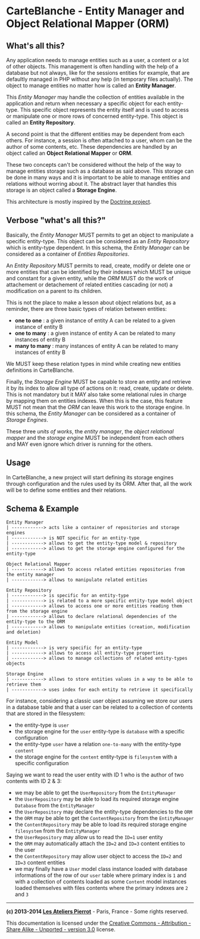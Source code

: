 CarteBlanche - Entity Manager and Object Relational Mapper (ORM)
================================================================


## What's all this?

Any application needs to manage entities such as a user, a content or a lot of other objects.
This management is often handling with the help of a database but not always, like for the
sessions entities for example, that are defaultly managed in PHP without any help (in temporary files actually).
The object to manage entities no matter how is called an **Entity Manager**.

This *Entity Manager* may handle the collection of entities available in the application
and return when necessary a specific object for each entity-type. This specific object represents
the entity itself and is used to access or manipulate one or more rows of concerned entity-type.
This object is called an **Entity Repository**.

A second point is that the different entities may be dependent from each others. For instance,
a session is often attached to a user, whom can be the author of some contents, etc. These
dependencies are handled by an object called an **Object Relational Mapper** or **ORM**. 

These two concepts can't be considered without the help of the way to manage entities storage
such as a database as said above. This storage can be done in many ways and it is important
to be able to manage entities and relations without worring about it. The abstract layer
that handles this storage is an object called a **Storage Engine**.

This architecture is mostly inspired by the [Doctrine project](http://www.doctrine-project.org/).


## Verbose "what's all this?"

Basically, the *Entity Manager* MUST permits to get an object to manipulate a specific 
entity-type. This object can be considered as an *Entity Repository* which is entity-type
dependent. In this schema, the *Entity Manager* can be considered as a container of
*Entities Repositories*.

An *Entity Repository* MUST permits to read, create, modify or delete one or more 
entities that can be identified by their indexes which MUST be unique and constant
for a given entity, while the *ORM* MUST do the work of attachement or detachement of related 
entities cascading (or not) a modification on a parent to its children.

This is not the place to make a lesson about object relations but, as a reminder, there are
three basic types of relation between entities:

-   **one to one** : a given instance of entity A can be related to a given instance of entity B
-   **one to many** : a given instance of entity A can be related to many instances of entity B
-   **many to many** : many instances of entity A can be related to many instances of entity B

We MUST keep these relation types in mind while creating new entities definitions in CarteBlanche.

Finally, the *Storage Engine* MUST be capable to store an entity and retrieve it by its index
to allow all type of actions on it: read, create, update or delete. This is not mandatory but
it MAY also take some relational rules in charge by mapping them on entities indexes. When this
is the case, this feature MUST not mean that the *ORM* can leave this work to the storage engine.
In this schema, the *Entity Manager* can be considered as a container of *Storage Engines*.

These three *units of works*, the *entity manager*, the *object relational mapper* and the
*storage engine* MUST be independent from each others and MAY even ignore which driver is
running for the others.


## Usage

In CarteBlanche, a new project will start defining its storage engines through configuration
and the rules used by its ORM. After that, all the work will be to define some entities and
their relations.


## Schema & Example

    Entity Manager
    | ------------> acts like a container of repositories and storage engines
    | ------------> is NOT specific for an entity-type
    | ------------> allows to get the entity-type model & repository
    | ------------> allows to get the storage engine configured for the entity-type
    
    Object Relational Mapper
    | ------------> allows to access related entities repositories from the entity manager
    | ------------> allows to manipulate related entities

    Entity Repository
    | ------------> is specific for an entity-type
    | ------------> is related to a more specific entity-type model object
    | ------------> allows to access one or more entities reading them from the storage engine
    | ------------> allows to declare relational dependencies of the entity-type to the ORM
    | ------------> allows to manipulate entities (creation, modification and deletion)
    
    Entity Model
    | ------------> is very specific for an entity-type
    | ------------> allows to access all entity-type properties
    | ------------> allows to manage collections of related entity-types objects

    Storage Engine
    | ------------> allows to store entities values in a way to be able to retrieve them
    | ------------> uses index for each entity to retrieve it specifically

For instance, considering a classic user object assuming we store our users in a database
table and that a user can be related to a collection of contents that are stored in the
filesystem:

-   the entity-type is `user`
-   the storage engine for the `user` entity-type is `database` with a specific
    configuration
-   the entity-type `user` have a relation `one-to-many` with the entity-type `content`
-   the storage engine for the `content` entity-type is `filesystem` with a specific
    configuration

Saying we want to read the user entity with ID 1 who is the author of two contents with
ID 2 & 3:

-   we may be able to get the `UserRepository` from the `EntityManager`
-   the `UserRepository` may be able to load its required storage engine `Database`
    from the `EntityManager`
-   the `UserRepository` may declare the entity-type dependencies to the `ORM`
-   the `ORM` may be able to get the `ContentRepository` from the `EntityManager`
-   the `ContentRepository` may be able to load its required storage engine `filesystem`
    from the `EntityManager`
-   the `UserRepository` may allow us to read the `ID=1` user entity
-   the `ORM` may automatically attach the `ID=2` and `ID=3` content entities to the user
-   the `ContentRepository` may allow user object to access the `ID=2` and `ID=3` content entities
-   we may finally have a `User` model class instance loaded with database informations
    of the row of our `user` table where primary index is `1` and with a collection of
    contents loaded as some `Content` model instances loaded themselves with files
    contents where the primary indexes are `2` and `3`


----
**(c) 2013-2014 [Les Ateliers Pierrot](http://www.ateliers-pierrot.fr/)** - Paris, France - Some rights reserved.

This documentation is licensed under the [Creative Commons - Attribution - Share Alike - Unported - version 3.0](http://creativecommons.org/licenses/by-sa/3.0/) license.
